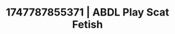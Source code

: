 ---
categories:
- Immersive erotica
- Feather touch
- Morning seduction
- Slow strip tease
- Lustful close-up
image: /assets/images/1747787855371.jpg
layout: post
seo:
  description: Featured content with sensual Scat Fetish, ABDL Play. HD images available.
  keywords: Scat Fetish, ABDL Play
  og_image: /assets/images/1747787855371.jpg
  schema_type: VisualArtwork
tags:
- '#1747787855371'
- Scat Fetish
- ABDL Play
title: 1747787855371 | ABDL Play Scat Fetish
---